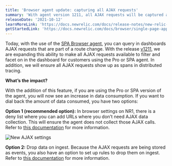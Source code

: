 ```yaml
---
title: 'Browser agent update: capturing all AJAX requests'
summary: 'With agent version 1211, all AJAX requests will be captured as events.'
releaseDate: '2021-10-12'
learnMoreLink: 'https://docs.newrelic.com/docs/release-notes/new-relic-browser-release-notes/browser-agent-release-notes/browser-agent-v1211/'
getStartedLink: 'https://docs.newrelic.com/docs/browser/single-page-app-monitoring/get-started/introduction-single-page-app-monitoring/'
---
```


Today, with the use of the [SPA Browser agent](https://docs.newrelic.com/docs/browser/single-page-app-monitoring/get-started/introduction-single-page-app-monitoring/), you can query in dashboards AJAX requests that are part of a route change. With the release [v1211](https://docs.newrelic.com/docs/release-notes/new-relic-browser-release-notes/browser-agent-release-notes/browser-agent-v1211/), we are expanding this ability to make all AJAX requests available to filter and facet on in the dashboard for customers using the Pro or SPA agent. In addition, we will ensure all AJAX requests show up as spans in distributed tracing.

**What’s the impact?**

With the addition of this feature, if you are using the Pro or SPA version of the agent, you will now see an increase in data consumption. If you want to dial back the amount of data consumed, you have two options:

**Option 1 (recommended option):** In browser settings on NR1, there is a deny list where you can add URLs where you don’t need AJAX data collection. This will ensure the agent does not collect those AJAX calls. Refer to [this documentation](https://docs.newrelic.com/docs/browser/new-relic-browser/configuration/filter-ajax-request-events/) for more information.

![New AJAX settings](/images/browser-with-ajax-highlighted.webp 'Browser with AJAX Settings Highlighted')

**Option 2:** Drop data on ingest. Because the AJAX requests are being stored as events, you also have an option to set up rules to drop them on ingest. Refer to [this documentation](https://docs.newrelic.com/docs/browser/new-relic-browser/configuration/filter-ajax-request-events/) for more information.
